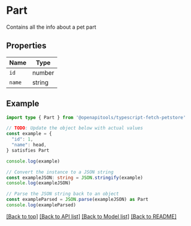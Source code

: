 
# Part

Contains all the info about a pet part

## Properties

Name | Type
------------ | -------------
`id` | number
`name` | string

## Example

```typescript
import type { Part } from '@openapitools/typescript-fetch-petstore'

// TODO: Update the object below with actual values
const example = {
  "id": 1,
  "name": head,
} satisfies Part

console.log(example)

// Convert the instance to a JSON string
const exampleJSON: string = JSON.stringify(example)
console.log(exampleJSON)

// Parse the JSON string back to an object
const exampleParsed = JSON.parse(exampleJSON) as Part
console.log(exampleParsed)
```

[[Back to top]](#) [[Back to API list]](../README.md#api-endpoints) [[Back to Model list]](../README.md#models) [[Back to README]](../README.md)


